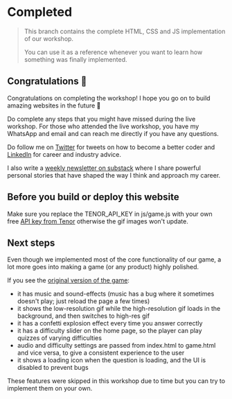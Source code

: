 # Completed

> This branch contains the complete HTML, CSS and JS implementation of our workshop.
> 
> You can use it as a reference whenever you want to learn how something was finally implemented.

## Congratulations 🎉

Congratulations on completing the workshop! I hope you go on to build amazing websites in the future 🚀

Do complete any steps that you might have missed during the live workshop. For those who attended the live workshop, you have my WhatsApp and email and can reach me directly if you have any questions.

Do follow me on [Twitter](https://twitter.com/renzil) for tweets on how to become a better coder and [LinkedIn](https://linkedin.com/in/renzil) for career and industry advice.

I also write a [weekly newsletter on substack](https://renzil.substack.com) where I share powerful personal stories that have shaped the way I think and approach my career.

## Before you build or deploy this website

Make sure you replace the TENOR_API_KEY in js/game.js with your own free [API key from Tenor](https://tenor.com/developer/keyregistration) otherwise the gif images won't update.

## Next steps

Even though we implemented most of the core functionality of our game, a lot more goes into making a game (or any product) highly polished.

If you see the [original version of the game](https://hollywood-quiz.renzil.com):
- it has music and sound-effects (music has a bug where it sometimes doesn't play; just reload the page a few times)
- it shows the low-resolution gif while the high-resolution gif loads in the background, and then switches to high-res gif
- it has a confetti explosion effect every time you answer correctly
- it has a difficulty slider on the home page, so the player can play quizzes of varying difficulties
- audio and difficulty settings are passed from index.html to game.html and vice versa, to give a consistent experience to the user
- it shows a loading icon when the question is loading, and the UI is disabled to prevent bugs

These features were skipped in this workshop due to time but you can try to implement them on your own.

